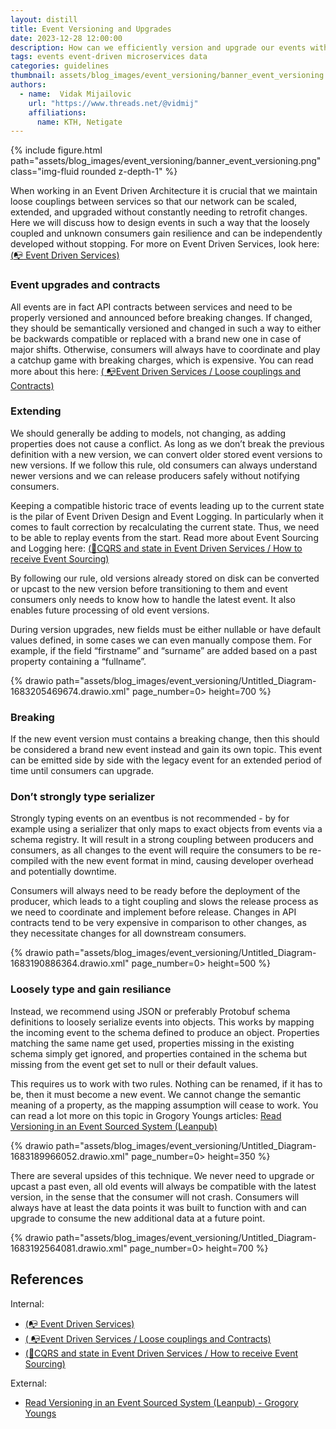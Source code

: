 ```yaml
---
layout: distill
title: Event Versioning and Upgrades
date: 2023-12-28 12:00:00
description: How can we efficiently version and upgrade our events without breaking existing consumers and ensuring replayability into the future?
tags: events event-driven microservices data
categories: guidelines
thumbnail: assets/blog_images/event_versioning/banner_event_versioning.png
authors:
  - name:  Vidak Mijailovic
    url: "https://www.threads.net/@vidmij" 
    affiliations:
      name: KTH, Netigate
---
```


{% include figure.html path="assets/blog_images/event_versioning/banner_event_versioning.png" class="img-fluid rounded z-depth-1" %}

When working in an Event Driven Architecture it is crucial that we maintain loose couplings between services so that our network can be scaled, extended, and upgraded without constantly needing to retrofit changes. Here we will discuss how to design events in such a way that the loosely coupled and unknown consumers gain resilience and can be independently developed without stopping. For more on Event Driven Services, look here: [(:mailbox_with_no_mail: Event Driven Services)](/blog/2023/event_driven_services/) 

### Event upgrades and contracts
All events are in fact API contracts between services and need to be properly versioned and announced before breaking changes. If changed, they should be semantically versioned and changed in such a way to either be backwards compatible or replaced with a brand new one in case of major shifts. Otherwise, consumers will always have to coordinate and play a catchup game with breaking charges, which is expensive. You can read more about this here: [( :mailbox_with_no_mail:Event Driven Services / Loose couplings and Contracts)](/blog/2023/event_driven_services/#loose-couplings-and-contracts)

### Extending
We should generally be adding to models, not changing, as adding properties does not cause a conflict. As long as we don’t break the previous definition with a new version, we can convert older stored event versions to new versions. If we follow this rule, old consumers can always understand newer versions and we can release producers safely without notifying consumers.

Keeping a compatible historic trace of events leading up to the current state is the pilar of Event Driven Design and Event Logging. In particularly when it comes to fault correction by recalculating the current state. Thus, we need to be able to replay events from the start. Read more about Event Sourcing and Logging here: [(:flags:CQRS and state in Event Driven Services / How to receive Event Sourcing)](/blog/2023/cqrs_and_state/#how-to-receive---event-sourcing)

By following our rule, old versions already stored on disk can be converted or upcast to the new version before transitioning to them and event consumers only needs to know how to handle the latest event. It also enables future processing of old event versions.

During version upgrades, new fields must be either nullable or have default values defined, in some cases we can even manually compose them. For example, if the field “firstname” and “surname” are added based on a past property containing a “fullname”.


{% drawio path="assets/blog_images/event_versioning/Untitled_Diagram-1683205469674.drawio.xml" page_number=0> height=700 %}

### Breaking
If the new event version must contains a breaking change, then this should be considered a brand new event instead and gain its own topic. This event can be emitted side by side with the legacy event for an extended period of time until consumers can upgrade.

### Don’t strongly type serializer
Strongly typing events on an eventbus is not recommended - by for example using a serializer that only maps to exact objects from events via a schema registry. It will result in a strong coupling between producers and consumers, as all changes to the event will require the consumers to be re-compiled with the new event format in mind, causing developer overhead and potentially downtime. 

Consumers will always need to be ready before the deployment of the producer, which leads to a tight coupling and slows the release process as we need to coordinate and implement before release. Changes in API contracts tend to be very expensive in comparison to other changes, as they necessitate changes for all downstream consumers. 
 
{% drawio path="assets/blog_images/event_versioning/Untitled_Diagram-1683190886364.drawio.xml" page_number=0> height=500 %}

### Loosely type and gain resiliance
Instead, we recommend using JSON or preferably Protobuf schema definitions to loosely serialize events into objects. This works by mapping the incoming event to the schema defined to produce an object. Properties matching the same name get used, properties missing in the existing schema simply get ignored, and properties contained in the schema but missing from the event get set to null or their default values. 

This requires us to work with two rules. Nothing can be renamed, if it has to be, then it must become a new event. We cannot change the semantic meaning of a property, as the mapping assumption will cease to work. You can read a lot more on this topic in Grogory Youngs articles: [Read Versioning in an Event Sourced System (Leanpub)](https://leanpub.com/esversioning/read#leanpub-auto-weak-schema)

{% drawio path="assets/blog_images/event_versioning/Untitled_Diagram-1683189966052.drawio.xml" page_number=0> height=350 %}

There are several upsides of this technique. We never need to upgrade or upcast a past even, all old events will always be compatible with the latest version, in the sense that the consumer will not crash. Consumers will always have at least the data points it was built to function with and can upgrade to consume the new additional data at a future point.

 {% drawio path="assets/blog_images/event_versioning/Untitled_Diagram-1683192564081.drawio.xml" page_number=0> height=700 %}
 
 
 
## References

Internal:

* [(:mailbox_with_no_mail: Event Driven Services)](/blog/2023/event_driven_services/) 
* [( :mailbox_with_no_mail:Event Driven Services / Loose couplings and Contracts)](/blog/2023/event_driven_services/#loose-couplings-and-contracts)
* [(:flags:CQRS and state in Event Driven Services / How to receive Event Sourcing)](/blog/2023/cqrs_and_state/#how-to-receive---event-sourcing)


External:
* [Read Versioning in an Event Sourced System (Leanpub) - Grogory Youngs](https://leanpub.com/esversioning/read#leanpub-auto-weak-schema)
